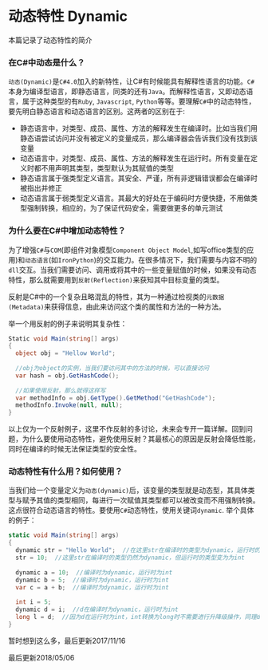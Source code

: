 # 动态特性 Dynamic
本篇记录了动态特性的简介

### 在C#中动态是什么？
`动态(Dynamic)`是`C#4.0`加入的新特性，让C#有时候能具有解释性语言的功能。`C#`本身为编译型语言，即静态语言，同类的还有`Java`。而解释性语言，又即动态语言，属于这种类型的有`Ruby`, `Javascript`, `Python`等等。要理解`C#`中的动态特性，要先明白静态语言和动态语言的区别。这两者的区别在于:

* 静态语言中，对类型、成员、属性、方法的解释发生在编译时。比如当我们用静态语尝试访问并没有被定义的变量成员，那么编译器会告诉我们没有找到该变量
* 动态语言中，对类型、成员、属性、方法的解释发生在运行时。所有变量在定义时都不用声明其类型，类型默认为其赋值的类型
* 静态语言属于强类型定义语言。其安全、严谨，所有非逻辑错误都会在编译时被指出并修正
* 动态语言属于弱类型定义语言。其最大的好处在于编码时方便快捷，不用做类型强制转换，相应的，为了保证代码安全，需要做更多的单元测试

### 为什么要在C#中增加动态特性？
为了增强`C#`与`COM`(即组件对象模型`Component Object Model`,如写office类型的应用)和`动态语言`(如`IronPython`)的交互能力。在很多情况下，我们需要与内容不明的`dll`交互。当我们需要访问、调用或将其中的一些变量赋值的时候，如果没有动态特性，那么就需要用到`反射(Reflection)`来获知其中目标变量的类型。

反射是C#中的一个复杂且略混乱的特性，其为一种通过检视类的`元数据(Metadata)`来获得信息，由此来访问这个类的属性和方法的一种方法。

举一个用反射的例子来说明其复杂性：
```c#
Static void Main(string[] args)
{
  object obj = "Hellow World";
  
  //obj为object的实例，当我们要访问其中的方法的时候，可以直接访问
  var hash = obj.GetHashCode();
  
  //如果使用反射，那么就得这样写
  var methodInfo = obj.GetType().GetMethod("GetHashCode");
  methodInfo.Invoke(null, null);
}
```
以上仅为一个反射例子，这里不作反射的多讨论，未来会专开一篇详解。回到问题，为什么要使用动态特性，避免使用反射？其最核心的原因是反射会降低性能，同时在编译的时候无法保证类型的安全性。

### 动态特性有什么用？如何使用？
当我们给一个变量定义为`动态(dynamic)`后，该变量的类型就是动态型，其具体类型与赋予其值的类型相同，每进行一次赋值其类型都可以被改变而不用强制转换。这点很符合动态语言的特性。要使用`C#`动态特性，使用关键词`dynamic`. 举个具体的例子：
```c#
static void Main(string[] args)
{
  dynamic str = "Hello World";  //在这里str在编译时的类型为dynamic，运行时的类型string
  str = 10;  //这里str在编译时的类型仍然为dynamic，但运行时的类型变为为int
  
  dynamic a = 10;  //编译时为dynamic，运行时为int
  dynamic b = 5;  //编译时为dynamic，运行时为int
  var c = a + b;  //编译时为dynamic，运行时为int
  
  int i = 5;
  dynamic d = i;  //d在编译时为dynamic，运行时为int
  long l = d;  //因为d在运行时为int，int转换为long时不需要进行升降级操作，同理d也不需要
}
```

暂时想到这么多，最后更新2017/11/16

最后更新2018/05/06
